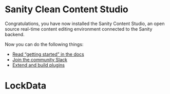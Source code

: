 # Sanity Clean Content Studio

Congratulations, you have now installed the Sanity Content Studio, an open source real-time content editing environment connected to the Sanity backend.

Now you can do the following things:

- [Read “getting started” in the docs](https://www.sanity.io/docs/introduction/getting-started?utm_source=readme)
- [Join the community Slack](https://slack.sanity.io/?utm_source=readme)
- [Extend and build plugins](https://www.sanity.io/docs/content-studio/extending?utm_source=readme)
# LockData
